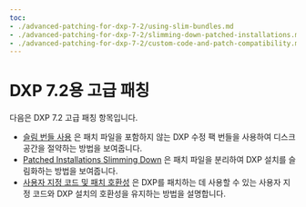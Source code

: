 ```yaml
---
toc:
- ./advanced-patching-for-dxp-7-2/using-slim-bundles.md
- ./advanced-patching-for-dxp-7-2/slimming-down-patched-installations.md
- ./advanced-patching-for-dxp-7-2/custom-code-and-patch-compatibility.md
---
```

# DXP 7.2용 고급 패칭

다음은 DXP 7.2 고급 패칭 항목입니다.

* [슬림 번들 사용](./advanced-patching-for-dxp-7-2/using-slim-bundles.md) 은 패치 파일을 포함하지 않는 DXP 수정 팩 번들을 사용하여 디스크 공간을 절약하는 방법을 보여줍니다.
* [Patched Installations Slimming Down](./advanced-patching-for-dxp-7-2/slimming-down-patched-installations.md) 은 패치 파일을 분리하여 DXP 설치를 슬림화하는 방법을 보여줍니다.
* [사용자 지정 코드 및 패치 호환성](./advanced-patching-for-dxp-7-2/custom-code-and-patch-compatibility.md) 은 DXP를 패치하는 데 사용할 수 있는 사용자 지정 코드와 DXP 설치의 호환성을 유지하는 방법을 설명합니다.